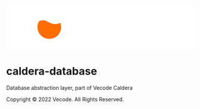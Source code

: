 <picture>
  <source media="(prefers-color-scheme: dark)" srcset=".github/logo_github_w.svg">
  <source media="(prefers-color-scheme: light)" srcset=".github/logo_github.svg">
  <img src=".github/logo_github_w.svg">
</picture>

# caldera-database

Database abstraction layer, part of Vecode Caldera

Copyright &copy; 2022 Vecode. All Rights Reserved.